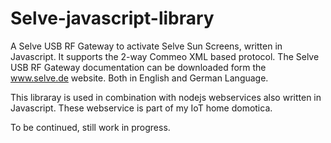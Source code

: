 # Selve-javascript-library
A Selve USB RF Gateway to activate Selve Sun Screens, written in Javascript.
It supports the 2-way Commeo XML based protocol.
The Selve USB RF Gateway documentation can be downloaded form the www.selve.de website. Both in English and German Language.

This libraray is used in combination with nodejs webservices also written in Javascript. These webservice is part of my IoT home domotica.

To be continued, still work in progress.


